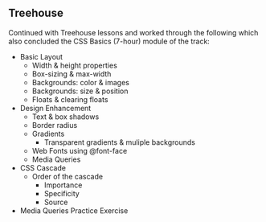 ## Treehouse
Continued with Treehouse lessons and worked through the following which also concluded the CSS Basics (7-hour) module of the track:
* Basic Layout
  * Width & height properties
  * Box-sizing & max-width
  * Backgrounds: color & images
  * Backgrounds: size & position
  * Floats & clearing floats
* Design Enhancement
  * Text & box shadows
  * Border radius
  * Gradients
    * Transparent gradients & muliple backgrounds
  * Web Fonts using @font-face
  * Media Queries
* CSS Cascade
  * Order of the cascade
    * Importance
    * Specificity
    * Source 
* Media Queries Practice Exercise 